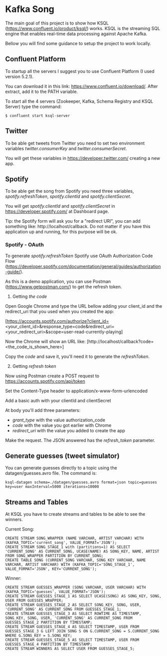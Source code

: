 # Kafka Song

The main goal of this project is to show how KSQL (https://www.confluent.io/product/ksql/) works. KSQL is the streaming SQL engine that enables real-time data processing against Apache Kafka.

Bellow you will find some guidance to setup the project to work locally.

## Confluent Platform

To startup all the servers I suggest you to use Confluent Platform (I used version 5.2.1).

You can download it in this link: https://www.confluent.io/download/. After extract, add it to the PATH variable.

To start all the 4 servers (Zookeeper, Kafka, Schema Registry and KSQL Server) type the command:

```
$ confluent start ksql-server
```

## Twitter

To be able get tweets from Twitter you need to set two environment variables *twitter.consumerKey* and *twitter.consumerSecret*.

You will get these variables in https://developer.twitter.com/ creating a new app. 

## Spotify

To be able get the song from Spotify you need three variables, *spotify.refreshToken*, *spotify.clientId* and *spotify.clientSecret*.

You will get *spotify.clientId* and *spotify.clientSecret* in https://developer.spotify.com/ at Dashboard page.

Tip: the Spotify form will ask you for a "redirect URI", you can add something like: http://localhost/callback. Do not matter if you have this application up and running, for this purpose will be ok. 

### Spotify - OAuth

To generate *spotify.refreshToken* Spotify use OAuth Authorization Code Flow (https://developer.spotify.com/documentation/general/guides/authorization-guide/). 

As this is a demo application, you can use Postman (https://www.getpostman.com/) to get the refresh token.

1. Getting *the code*

Open Google Chrome and type the URL bellow adding your client_id and the redirect_uri that you used when you created the app: 

[https://accounts.spotify.com/authorize?client_id=<your_client_id>&response_type=code&redirect_uri=<your_redirect_uri>&scope=user-read-currently-playing]

Now the Chrome will show an URL like: [http://localhost/callback?code=<the_code_is_shown_here>]

Copy the *code* and save it, you'll need it to generate the *refreshToken*.

2. Getting *refresh token*

Now using Postman create a POST request to https://accounts.spotify.com/api/token

Set the Content-Type header to application/x-www-form-urlencoded

Add a basic auth with your clientId and clientSecret

At body you'll add three parameters:

* *grant_type* with the value authorization_code
* *code* with the value you got earlier with Chrome
* *redirect_uri* with the value you added to create the app

Make the request. The JSON answered has the *refresh_token* parameter. 
    
## Generate guesses (tweet simulator)

You can generate guesses directly to a topic using the datagen/guesses.avro file. The command is:

```
ksql-datagen schema=./datagen/guesses.avro format=json topic=guesses key=user maxInterval=5000 iterations=10000
```


## Streams and Tables

At KSQL you have to create streams and tables to be able to see the winners.

Current Song: 

```
CREATE STREAM SONG_WRAPPER (NAME VARCHAR, ARTIST VARCHAR) WITH (KAFKA_TOPIC='current_song', VALUE_FORMAT='JSON');
CREATE STREAM SONG_STAGE_1 with (partitions=1) AS SELECT 'CURRENT_SONG' AS CURRENT_SONG, UCASE(NAME) AS SONG_KEY, NAME, ARTIST FROM SONG_WRAPPER PARTITION BY CURRENT_SONG;
CREATE TABLE SONG (CURRENT_SONG VARCHAR, SONG_KEY VARCHAR, NAME VARCHAR, ARTIST VARCHAR) WITH (KAFKA_TOPIC='SONG_STAGE_1', VALUE_FORMAT='JSON', KEY='CURRENT_SONG');
```

Winner:

```
CREATE STREAM GUESSES_WRAPPER (SONG VARCHAR, USER VARCHAR) WITH (KAFKA_TOPIC='guesses', VALUE_FORMAT='JSON');
CREATE STREAM GUESSES_STAGE_1 AS SELECT UCASE(SONG) AS SONG_KEY, SONG, USER FROM GUESSES_WRAPPER;
CREATE STREAM GUESSES_STAGE_2 AS SELECT SONG_KEY, SONG, USER, 'CURRENT_SONG' AS CURRENT_SONG FROM GUESSES_STAGE_1;
CREATE STREAM GUESSES_STAGE_3 AS SELECT ROWTIME AS TIMESTAMP, SONG_KEY, SONG, USER, 'CURRENT_SONG' AS CURRENT_SONG FROM GUESSES_STAGE_2 PARTITION BY TIMESTAMP;
CREATE STREAM GUESSES_STAGE_4 AS SELECT TIMESTAMP, USER FROM GUESSES_STAGE_3 G LEFT JOIN SONG S ON G.CURRENT_SONG = S.CURRENT_SONG WHERE G.SONG_KEY = S.SONG_KEY;
CREATE STREAM GUESSES_STAGE_5 AS SELECT TIMESTAMP, USER FROM GUESSES_STAGE_4 PARTITION BY TIMESTAMP;
CREATE STREAM WINNERS AS SELECT USER FROM GUESSES_STAGE_5;
```
